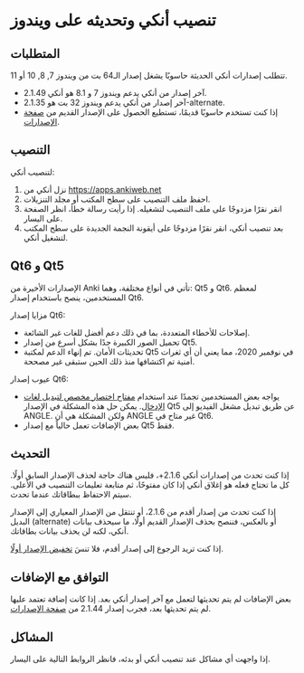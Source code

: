 # تنصيب أنكي وتحديثه على ويندوز

<!-- toc -->

## المتطلبات

تتطلب إصدارات أنكي الحديثة حاسوبًا يشغل إصدار الـ64 بت من ويندوز  7, 8, 10 أو 11.

- آخر إصدار من أنكي يدعم ويندوز 7 و 8.1 هو أنكي 2.1.49.
- آخر إصدار من أنكي يدعم ويندوز 32 بت هو 2.1.35-alternate.
- إذا كنت تستخدم حاسوبًا قديمًا، تستطيع الحصول على الإصدار القديم من
[صفحة الإصدارات](https://github.com/ankitects/anki/releases).

## التنصيب

لتنصيب أنكي:

1. نزل أنكي من <https://apps.ankiweb.net>
2. احفظ ملف التنصيب على سطح المكتب أو مجلد التنزيلات.
3. انقر نقرًا مزدوجًا على ملف التنصيب لتشغيله. إذا رأيت رسالة خطأ، انظر الصفحة على اليسار.
4. بعد تنصيب أنكي، انقر نقرًا مزدوجًا على أيقونة النجمة الجديدة على سطح المكتب لتشغيل أنكي.

## Qt6 و Qt5
الإصدارات الأخيرة من Anki تأتي في أنواع مختلفة، وهما: Qt5 و Qt6. لمعظم المستخدمين، ينصح باستخدام إصدار Qt6.

مزايا إصدار Qt6:
- إصلاحات للأخطاء المتعددة، بما في ذلك دعم أفضل للغات غير الشائعة.
- تحميل الصور الكبيرة جدًا بشكل أسرع من إصدار Qt5.
- تحديثات الأمان. تم إنهاء الدعم لمكتبة Qt5 في نوفمبر 2020، مما يعني أن أي ثغرات أمنية تم اكتشافها منذ ذلك الحين ستبقى غير مصححة.

عيوب إصدار Qt6:
- يواجه بعض المستخدمين تجمدًا عند استخدام [مفتاح اختصار مخصص لتبديل لغات الإدخال](https://github.com/ankitects/anki/issues/1105). يمكن حل هذه المشكلة في الإصدار Qt5 عن طريق تبديل مشغل الفيديو إلى ANGLE. ولكن المشكلة هي أن ANGLE غير متاح في Qt6.
- بعض الإضافات تعمل حالياً مع إصدار Qt5 فقط.

## التحديث

إذا كنت تحدث من إصدارات أنكي 2.1.6+، فليس هناك حاجة لحذف الإصدار السابق أولًا.
كل ما تحتاج فعله هو إغلاق أنكي إذا كان مفتوحًا، ثم متابعة تعليمات التنصيب في الأعلى.
سيتم الاحتفاظ ببطاقاتك عندما تحدث.

إذا كنت تحدث من إصدار أقدم من 2.1.6، أو تنتقل من الإصدار المعياري إلى
الإصدار البديل (alternate) أو بالعكس، فننصح بحذف الإصدار القديم أولًا، ما سيحذف
بيانات أنكي، لكنه لن يحذف بيانات بطاقاتك.

إذا كنت تريد الرجوع إلى إصدار أقدم، فلا تنسَ [تخفيض الإصدار أولًا](https://changes.ankiweb.net).

## التوافق مع الإضافات

بعض الإضافات لم يتم تحديثها لتعمل مع آخر إصدار أنكي بعد. إذا كانت إضافة تعتمد عليها
لم يتم تحديثها بعد، فجرب إصدار 2.1.44 من [صفحة الإصدارات](https://github.com/ankitects/anki/releases).

## المشاكل

إذا واجهت أي مشاكل عند تنصيب أنكي أو بدئه، فانظر الروابط التالية على اليسار.
